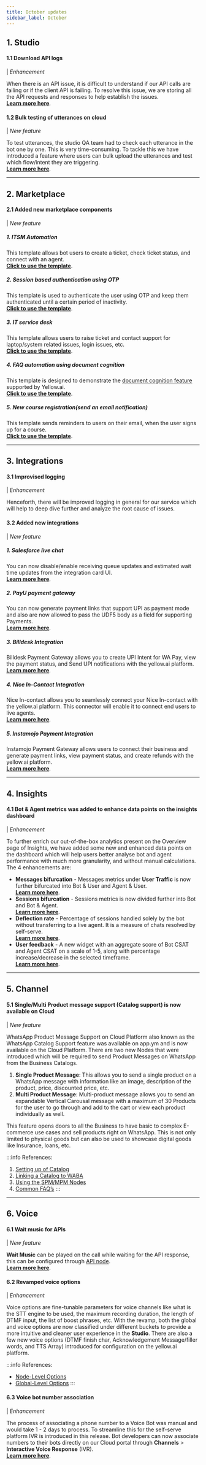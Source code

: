 ```yaml
---
title: October updates
sidebar_label: October
---
```



## 1. **Studio** 

#### 1.1 Download API logs 

| *Enhancement*


When there is an API issue, it is difficult to understand if our API calls are failing or if the client API is failing. To resolve this issue, we are storing all the API requests and responses to help establish the issues.   
[**Learn more here**](https://docs.yellow.ai/docs/cookbooks/studio/downloadapilogs). 



#### 1.2 Bulk testing of utterances on cloud

| *New feature*


To test utterances, the studio QA team had to check each utterance in the bot one by one. This is very time-consuming. To tackle this we have introduced a feature where users can bulk upload the utterances and test which flow/intent they are triggering.   
[**Learn more here**](https://docs.yellow.ai/docs/cookbooks/studio/regressiontest).


-----

## 2. **Marketplace**
  
#### 2.1 Added new marketplace components 

| *New feature*


##### 1. ITSM Automation
This template allows bot users to create a ticket, check ticket status, and connect with an agent.   
[**Click to use the template**](https://cloud.yellow.ai/marketplace/df8632122f795dda899df38ff1dddb16).

##### 2. Session based authentication using OTP
This template is used to authenticate the user using OTP and keep them authenticated until a certain period of inactivity.   
[**Click to use the template**](https://cloud.yellow.ai/marketplace/d48194ebfbf15dc51f5b9e5deba41c56). 

##### 3. IT service desk
This template allows users to raise ticket and contact support for laptop/system related issues, login issues, etc.   
[**Click to use the template**](https://cloud.yellow.ai/marketplace/bad34a3a53f8a828ba6c073e87e21bfc).

##### 4. FAQ automation using document cognition
This template is designed to demonstrate the [document cognition feature](https://docs.yellow.ai/docs/platform_concepts/studio/train/what-is-document-cognition) supported by Yellow.ai.   
[**Click to use the template**](https://cloud.yellow.ai/marketplace/3f67de2d7976a3c1a0c729cbec24c26d).


##### 5. New course registration(send an email notification)
This template sends reminders to users on their email, when the user signs up for a course.   
[**Click to use the template**](https://cloud.yellow.ai/marketplace/c98e5d23fec2cc535978fa98153bbc1a).

-----

## 3. **Integrations**

#### 3.1 Improvised logging

| *Enhancement*

Henceforth, there will be improved logging in general for our service which will help to deep dive further and analyze the root cause of issues.

#### 3.2 Added new integrations 

| *New feature*


##### 1. Salesforce live chat 

You can now disable/enable receiving queue updates and estimated wait time updates from the integration card UI.  
[**Learn more here**](https://docs.yellow.ai/docs/platform_concepts/appConfiguration/salesforcelivechat).
	
##### 2. PayU payment gateway

You can now generate payment links that support UPI as payment mode and also are now allowed to pass the UDF5 body as a field for supporting Payments.  
[**Learn more here**](https://docs.yellow.ai/docs/platform_concepts/appConfiguration/payuBiz).

##### 3. Billdesk Integration
Billdesk Payment Gateway allows you to create UPI Intent for WA Pay, view the payment status, and Send UPI notifications with the yellow.ai platform.  
[**Learn more here**](https://docs.yellow.ai/docs/platform_concepts/appConfiguration/billdesk).

##### 4. Nice In-Contact Integration
Nice In-contact allows you to seamlessly connect your Nice In-contact with the yellow.ai platform. This connector will enable it to connect end users to live agents.  
[**Learn more here**](https://docs.yellow.ai/docs/platform_concepts/appConfiguration/nice-incontact).

##### 5. Instamojo Payment Integration 
Instamojo Payment Gateway allows users to connect their business and generate payment links, view payment status, and create refunds with the yellow.ai platform.   
[**Learn more here**](https://docs.yellow.ai/docs/platform_concepts/appConfiguration/instamojo).



-----
## 4. **Insights**


#### 4.1 **Bot & Agent metrics** was added to enhance data points on the insights dashboard

| *Enhancement*

To further enrich our out-of-the-box analytics present on the Overview page of Insights, we have added some new and enhanced data points on the dashboard which will help users better analyse bot and agent performance with much more granularity, and without manual calculations. The 4 enhancements are:
- **Messages bifurcation** - Messages metrics under **User Traffic** is now further bifurcated into Bot & User and Agent & User.  
[**Learn more here**](https://docs.yellow.ai/docs/platform_concepts/growth/overview#12-messages). 
- **Sessions bifurcation** - Sessions metrics is now divided further into Bot and Bot & Agent.  
[**Learn more here**](https://docs.yellow.ai/docs/platform_concepts/growth/overview#13-sessions). 
- **Deflection rate** - Percentage of sessions handled solely by the bot without transferring to a live agent. It is a measure of chats resolved by self-serve.   
[**Learn more here**](https://docs.yellow.ai/docs/platform_concepts/growth/overview#73-deflection-rate). 
- **User feedback** - A new widget with an aggregate score of Bot CSAT and Agent CSAT on a scale of 1-5, along with percentage increase/decrease in the selected timeframe.  
[**Learn more here**](https://docs.yellow.ai/docs/platform_concepts/growth/overview#8-user-feedback). 




-----

## 5. **Channel** 

#### 5.1 Single/Multi Product message support (Catalog support)  is now available on Cloud 

| *New feature*

WhatsApp Product Message Support on Cloud Platform also known as the WhatsApp Catalog Support feature was available on app.ym and is now available on the Cloud Platform. There are two new Nodes that were introduced which will be required to send Product Messages on WhatsApp from the Business Catalogs.

1. **Single Product Message**: This allows you to send a single product on a WhatsApp message with information like an image, description of the product, price, discounted price, etc.
2. **Multi Product Message**: Multi-product message allows you to send an expandable Vertical Carousal message with a maximum of 30 Products for the user to go through and add to the cart or view each product individually as well.

This feature opens doors to all the Business to have basic to complex E-commerce use cases and sell products right on WhatsApp. This is not only limited to physical goods but can also be used to showcase digital goods like Insurance, loans, etc.

:::info
References: 
1. [Setting up of Catalog](https://docs.yellow.ai/docs/platform_concepts/channelConfiguration/whatsapp-configuration/#2-catalog-setup)
2. [Linking a Catalog to WABA](https://docs.yellow.ai/docs/platform_concepts/channelConfiguration/whatsapp-configuration/#22-link-catalog-to-a-waba)
3. [Using the SPM/MPM Nodes](https://docs.yellow.ai/docs/platform_concepts/studio/build/nodes/message-nodes#8-whatsapp-product-message)
4. [Common FAQ’s](https://docs.yellow.ai/docs/platform_concepts/channelConfiguration/whatsapp-configuration/#23-faqs)
:::


-----

## 6. **Voice**

#### 6.1 Wait music for APIs

| *New feature*

 **Wait Music** can be played on the call while waiting for the API response, this can be configured through [API node](https://docs.yellow.ai/docs/platform_concepts/studio/build/nodes/action-nodes#21-api).   
[**Learn more here**](./cookbooks/voice-as-channel/waitmusic.md). 


#### 6.2 Revamped voice options

| *Enhancement*


Voice options are fine-tunable parameters for voice channels like what is the STT engine to be used, the maximum recording duration, the length of DTMF input, the list of boost phrases, etc.
With the revamp, both the global and voice options are now classified under different buckets to provide a more intuitive and cleaner user experience in the **Studio**. There are also a few new voice options (DTMF finish char, Acknowledgement Message/filler words, and TTS Array) introduced for configuration on the yellow.ai platform. 

:::info
References: 
- [Node-Level Options](https://docs.yellow.ai/docs/platform_concepts/studio/build/nodes/nodes/#32-configure-node-for-a-voice-bot)  
- [Global-Level Options](https://docs.yellow.ai/docs/platform_concepts/studio/tools/#25-voice)
:::



#### 6.3 Voice bot number association

| *Enhancement*

The process of associating a phone number to a Voice Bot was manual and would take 1 - 2 days to process. To streamline this for the self-serve platform IVR is introduced in this release. Bot developers can now associate numbers to their bots directly on our Cloud portal through **Channels** > **Interactive Voice Response** (IVR).   
[**Learn more here**](https://docs.yellow.ai/docs/platform_concepts/channelConfiguration/Ivr).









